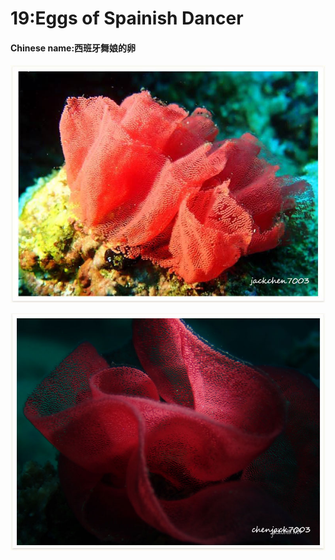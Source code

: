 # 19:Eggs of Spainish Dancer

#### Chinese name:西班牙舞娘的卵

![](../../.gitbook/assets/eggs-of-spanish-dancer.jpg)

![](../../.gitbook/assets/eggsofspanishdancer.jpg)

